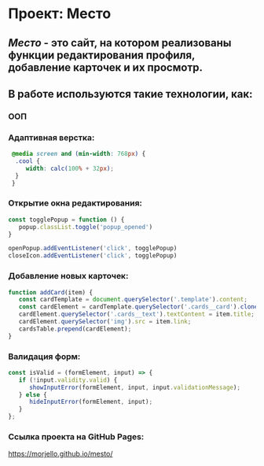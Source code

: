 # **Проект: Место**
## *Место* - это сайт, на котором реализованы функции редактирования профиля, добавление карточек и их просмотр.

## В работе используются такие технологии, как:
### ООП
### Адаптивная верстка:

 ```css
  @media screen and (min-width: 768px) {
   .cool {
      width: calc(100% + 32px);
   }
  }
```
### Открытие окна редактирования:
```javascript
const togglePopup = function () {
   popup.classList.toggle('popup_opened')
}

openPopup.addEventListener('click', togglePopup)
closeIcon.addEventListener('click', togglePopup)
```
### Добавление новых карточек:
```javascript
function addCard(item) {
   const cardTemplate = document.querySelector('.template').content;
   const cardElement = cardTemplate.querySelector('.cards__card').cloneNode(true);
   cardElement.querySelector('.cards__text').textContent = item.title;
   cardElement.querySelector('img').src = item.link;
   cardsTable.prepend(cardElement);
}
```

### Валидация форм:
```javascript
const isValid = (formElement, input) => {
   if (!input.validity.valid) {
      showInputError(formElement, input, input.validationMessage);
   } else {
      hideInputError(formElement, input);
   }
};
```

### Ссылка проекта на GitHub Pages:

https://morjello.github.io/mesto/

